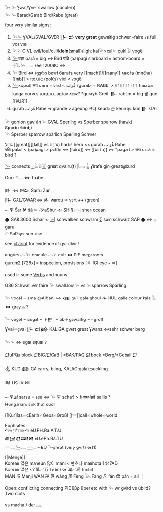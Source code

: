 𓅨 𓅩 Ɣwal/Ɣver swallow (cuculein)  
𓅨 𓅩 Barad/Garab Bird/Rabe (great)  

four [very](𓅨) similar signs:  

1. [𓅨](𓅨)[𓅩](𓅩) ƔVAL/GVAL/GVER 𒃲 𒆗 **very** **great** gewaltig schwer -faire  vs full voll viel  
2. [𓅪](𓅪)[𓅫](𓅫) C'VL evil/foul/cul/**klein**(small)/light kal[𓅪](𓅪)>cul[𓅫](𓅫) çuk! 𓅱 vogël  
3. [𓅨](𓅨) बड़ा baṛā = big ⇔ Bird पक्षि (pa)pagi  starboard = astrom-board = 𓏶𓅓𓅨𓂋𓏏 see 1200BC  ⇔  
4. [𓅨](𓅨) Bird ⇔ ბევრი bevri бага́та very [[much]]/[[many]]  мно́га (mnóha)  [[mb]] > πολύς (polús) viel < vogël  
4. [𓅨](𓅨) κόραξ चरा carā = bird < غُرَاب‎ (ḡurāb) = RABE! > ᚺᚨᚱᚨᛒᚨᚾᚨᛉ haraba karga corvus ագռաւ agṙav ⲁⲃⲱⲕ? *ḡurayb Greif!  𒃲 rabûm = big  雀 què [[KUR]]  
5. ḡurāb غُرَاب‎ Rabe => grande  > ageung 크다 keuda 큰 keun ขุน kǔn 𒃲 GAL  

𓅪 gorrión gavilán 𓅫 GVAL Sperling vs Sperber sparrow (hawk) Sperberbird;)  
𓅪 Sperber sparrow spärlich Sperling Schwer  

גדול‎ [[great]][[tall]] vs הַרבֵּה‎ harbé herb << ḡurāb غُرَاب‎ Rabe  
पक्षि paksi < (pa)pagi > puffin ⇔ [[bird]] ⇔ [[birth]] ⇔ *pagari > चरा carā = bird ?  

[𓅨](𓅨) connects [𓈎](𓈎)𓄿𓅱[𓀠](𓀠) great qvairu(t) 𓋴𓂋𓏮[𓃱](𓃱) Ɣirafe  gir=great@kurd  

Gurr 𓎼𓂋 ⇔ Taube  

𒃲 ⇔ 𒈗 Šarru Zar  
𒃲 GAL/GWAR ⇔ 𒅊 warqu ⋍ vert ++ (green)  
𒀸𒐼 Šar 𒃻 šá  ⋍ 𒋩aShur 𐎌 SHIN [𓈉](𓈉) [shen](𓈉) ocean  
𒊹 ŠAR 3600 Schar ⋍ [𓅩](𓅩)| schwalben schwarm ∑ sum schwarz ŠAR 𒊹 ⇔ 𓐍 garu  
𓇳 SaRays sun-rise  

see [chariot](chariot) for evidence of gvr chvr !  

augurs 𓁹𓅨 oracule 𓁹𓅫 cult ⇔ PIE megaroots  
gurum2 [726x] = inspection, provisions [𒅆 IGI eye + ⋍]  

used in some [Verbs](Verbs) and nouns  

G36  Schwall.ver faire 𓅨 swall.low 𓅩 vs 𓅫 sparrow Spärling  

𓅪 vogël = small@Albani ⇔ 𒈪 gull gale ghoul 𒅆 HUL galle colour kala 𓅓 ⇔ gray 𓐍 ?  

𓅪 vogël = вugal = 卜𒃲 = ab不gewaltig = ¬groß  
 Ɣval⋍gval 𒃲 𒆗𒂵 KAL.GA gvert great Ɣwanz ⇔sehr schwer berg  

𓅨𓅩 ⇔ egal equal ?  


𒆸uPQu block 𒆸BIG/𒆸GaB  | *BAK/PAQ 𒇇 bock *Berg/*Gebail 𒆸  

𒆬 KUG 𒂵 GA  carry, bring, KALAG:galak:suckling  

𒋧 USHX kill  

𒀸𒐼𒋗 sarsu = sea  ⇔  𓅨 𒐼 schar!  > 𒊩𒇷𒅖 sallis ?  
Hungarian: sok (hu) such  

[[Kur]]as⋍cEarth⋍Geos⋍Groß! [[𓎟]]call⋍whole⋍world  

Euphrates  
𐎢𐎳𐎼𐎠𐎬𐎢 eU.PH.Ra.A.T.U  
𒌑𒅁𒊏𒌅𒅖 eU.ePh.RA.TU  
𓄲𓂋[𓅨](𓅨)𓈘  [𓄲](𓄲)𓂋⋍EU 𓅨phrat (very gvrt) es(1)  


[[Menge]]  
Korean 많은 maneun 많이 mani < 만ᄒᆞ다 manhota 1447AD  
Korean 많은 <? 萬／万 (wàn) or 滿／满 (mǎn)  
MAN 卐 Manji WÀN 卍 网 wǎng 凤 Fèng 𓅂 Fang 凡 fán 盘 pán = all 𓊹  

Open: conflicting connecting PIE ὕβρ über etc with 𓅨 wr gvird vs übird?   Two roots  

vs macha / dar [𓉻](𓉻)  